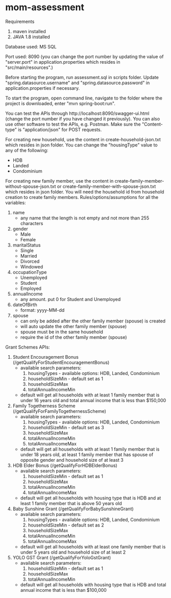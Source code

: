 # mom-assessment

Requirements
1. maven installed
2. JAVA 1.8 installed

Database used: MS SQL

Port used: 8090 (you can change the port number by updating the value of "server.port" in application.properties which resides in "src/main/resources".)

Before starting the program, run assessment.sql in scripts folder. Update "spring.datasource.username" and "spring.datasource.password" in application.properties if necessary.

To start the program, open command line, navigate to the folder where the project is downloaded, enter "mvn spring-boot:run".

You can test the APIs through http://localhost:8090/swagger-ui.html (change the port number if you have changed it previously). You can also use other software to test the APIs, e.g. Postman. Make sure the "Content-type" is "application/json" for POST requests.

For creating new household, use the content in create-household-json.txt which resides in json folder. You can change the "housingType" value to any of the following:
- HDB
- Landed
- Condominium

For creating new family member, use the content in create-family-member-without-spouse-json.txt or create-family-member-with-spouse-json.txt which resides in json folder.
You will need the household id from household creation to create family members.
Rules/options/assumptions for all the variables:
1. name
   - any name that the length is not empty and not more than 255 characters
2. gender
   - Male
   - Female
3. maritalStatus
   - Single
   - Married
   - Divorced
   - Windowed
4. occupationType
   - Unemployed
   - Student
   - Employed
5. annualIncome
   - any amount. put 0 for Student and Unemployed
6. dateOfBirth
   - format: yyyy-MM-dd
7. spouse
   - can only be added after the other family member (spouse) is created
   - will auto update the other family member (spouse)
   - spouse must be in the same household
   - require the id of the other family member (spouse)

Grant Schemes APIs:
1. Student Encouragement Bonus (/getQualifyForStudentEncouragementBonus)
   - available search parameters:
     1. housingTypes - available options: HDB, Landed, Condominium
     2. householdSizeMin - default set as 1
     3. householdSizeMax
     4. totalAnnualIncomeMin
   - default will get all households with at least 1 family member that is under 16 years old and total annual income that is less than $150,000
2. Family Togetherness Scheme (/getQualifyForFamilyTogethernessScheme)
   - available search parameters:
     1. housingTypes - available options: HDB, Landed, Condominium
     2. householdSizeMin - default set as 3
     3. householdSizeMax
     4. totalAnnualIncomeMin
     5. totalAnnualIncomeMax
   - default will get all households with at least 1 family member that is under 18 years old, at least 1 family member that has spouse of opposite gender and household size of at least 3
3. HDB Elder Bonus (/getQualifyForHDBElderBonus)
   - available search parameters:
     1. householdSizeMin - default set as 1
     2. householdSizeMax
     3. totalAnnualIncomeMin
     4. totalAnnualIncomeMax
   - default will get all households with housing type that is HDB and at least 1 family member that is above 50 years old
4. Baby Sunshine Grant (/getQualifyForBabySunshineGrant)
   - available search parameters:
     1. housingTypes - available options: HDB, Landed, Condominium
     2. householdSizeMin - default set as 2
     3. householdSizeMax
     4. totalAnnualIncomeMin
     5. totalAnnualIncomeMax
   - default will get all households with at least one family member that is under 5 years old and household size of at least 2
5. YOLO GST Grant (/getQualifyForYoloGstGrant)
   - available search parameters:
     1. householdSizeMin - default set as 1
     2. householdSizeMax
     3. totalAnnualIncomeMin
   - default will get all households with housing type that is HDB and total annual income that is less than $100,000

